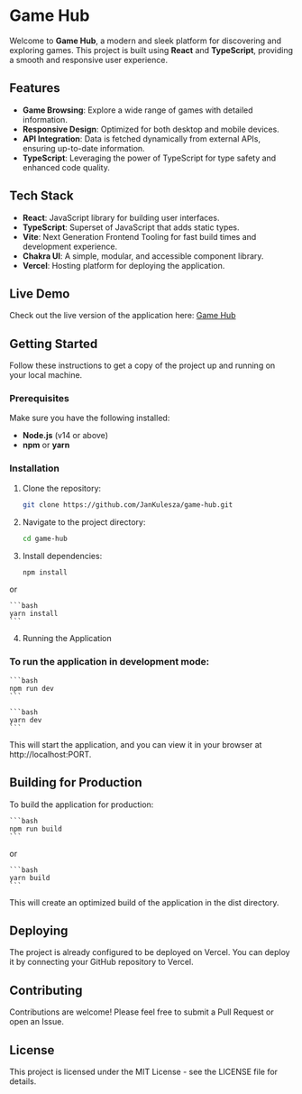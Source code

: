 # Game Hub

Welcome to **Game Hub**, a modern and sleek platform for discovering and exploring games. This project is built using **React** and **TypeScript**, providing a smooth and responsive user experience.

## Features

- **Game Browsing**: Explore a wide range of games with detailed information.
- **Responsive Design**: Optimized for both desktop and mobile devices.
- **API Integration**: Data is fetched dynamically from external APIs, ensuring up-to-date information.
- **TypeScript**: Leveraging the power of TypeScript for type safety and enhanced code quality.

## Tech Stack

- **React**: JavaScript library for building user interfaces.
- **TypeScript**: Superset of JavaScript that adds static types.
- **Vite**: Next Generation Frontend Tooling for fast build times and development experience.
- **Chakra UI**: A simple, modular, and accessible component library.
- **Vercel**: Hosting platform for deploying the application.

## Live Demo

Check out the live version of the application here: [Game Hub](https://game-hub-theta-taupe.vercel.app/)

## Getting Started

Follow these instructions to get a copy of the project up and running on your local machine.

### Prerequisites

Make sure you have the following installed:

- **Node.js** (v14 or above)
- **npm** or **yarn**

### Installation

1.  Clone the repository:

    ```bash
    git clone https://github.com/JanKulesza/game-hub.git
    ```

2.  Navigate to the project directory:

    ```bash
    cd game-hub
    ```

3.  Install dependencies:

    ```bash
    npm install
    ```

or

    ```bash
    yarn install
    ```

4.  Running the Application

### To run the application in development mode:

    ```bash
    npm run dev
    ```

    ```bash
    yarn dev
    ```

This will start the application, and you can view it in your browser at http://localhost:PORT.

## Building for Production

To build the application for production:

    ```bash
    npm run build
    ```

or

    ```bash
    yarn build
    ```

This will create an optimized build of the application in the dist directory.

## Deploying

The project is already configured to be deployed on Vercel. You can deploy it by connecting your GitHub repository to Vercel.

## Contributing

Contributions are welcome! Please feel free to submit a Pull Request or open an Issue.

## License

This project is licensed under the MIT License - see the LICENSE file for details.
